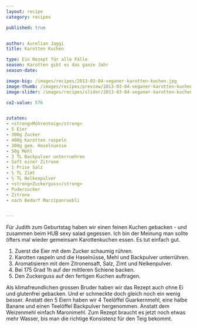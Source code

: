 ```yaml
---
layout: recipe
category: recipes

published: true


author: Aurelian Jaggi
title: Karotten Kuchen

type: Ein Rezept für alle Fälle
season: Karotten gibt es das ganze Jahr
season-date: 

image-big: /images/recipes/2013-03-04-veganer-karotten-kuchen.jpg
image-thumb: /images/recipes/preview/2013-03-04-veganer-karotten-kuchen.jpg
image-slider: /images/recipes/slider/2013-03-04-veganer-karotten-kuchen.jpg

co2-value: 576


zutaten:
- <strong>Möhrenteig</strong>
- 5 Eier
- 300g Zucker
- 400g Karotten raspeln
- 300g gem. Haselnuesse
- 50g Mehl
- 3 TL Backpulver unterruehren
- Saft einer Zitrone
- 1 Prise Salz
- ½ TL Zimt
- ½ TL Nelkenpulver
- <strong>Zuckerguss</strong>
- Puderzucker
- Zitrone 
- nach Bedarf Marzipanruebli


---
```

Für Judith zum Geburtstag haben wir einen feinen Kuchen gebacken - und zusammen beim HUB sexy salad gegessen. Ich bin der Meinung man sollte öfters mal wieder gemeinsam Karottenkuchen essen. Es tut einfach gut.


1. Zuerst die Eier mit dem Zucker schaumig rühren.
2. Karotten raspeln und  die Haselnüsse, Mehl und Backpulver unterrühren. 
3. Aromatisieren mit dem Zitronensaft, Salz, Zimt und Nelkenpulver.
4. Bei 175 Grad 1h auf der mittleren Schiene backen.
5. Den Zuckerguss auf den fertigen Kuchen auftragen.

Als klimafreundlichen grossen Bruder haben wir das Rezept auch ohne Ei und glutenfrei gebacken. Und er schmeckte doch gleich noch ein wenig besser. Anstatt den 5 Eiern haben wir 4 Teelöffel Guarkernmehl, eine halbe Banane und einen Teelöffel Backpulver hergenommen. Anstatt dem Weizenmehl einfach Maronimehl. Zum Rezept braucht es jetzt noch etwas mehr Wasser, bis man die richtige Konsistenz für den Teig bekommt.
